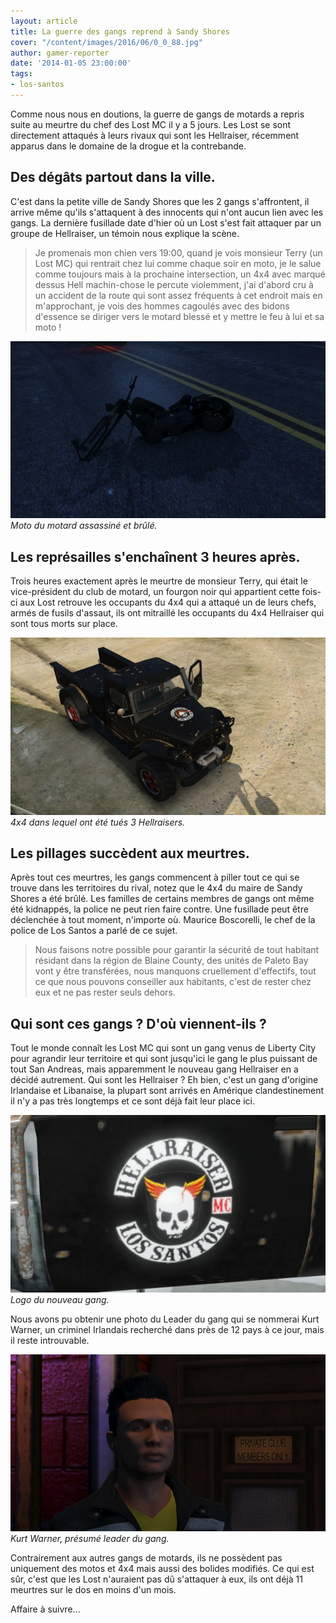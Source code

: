 ```yaml
---
layout: article
title: La guerre des gangs reprend à Sandy Shores
cover: "/content/images/2016/06/0_0_88.jpg"
author: gamer-reporter
date: '2014-01-05 23:00:00'
tags:
- los-santos
---
```


Comme nous nous en doutions, la guerre de gangs de motards a repris suite au meurtre du chef des Lost MC il y a 5 jours. Les Lost se sont directement attaqués à leurs rivaux qui sont les Hellraiser, récemment apparus dans le domaine de la drogue et la contrebande.

## Des dégâts partout dans la ville.

C'est dans la petite ville de Sandy Shores que les 2 gangs s'affrontent, il arrive même qu'ils s'attaquent à des innocents qui n'ont aucun lien avec les gangs. La dernière fusillade date d'hier où un Lost s'est fait attaquer par un groupe de Hellraiser, un témoin nous explique la scène.

> Je promenais mon chien vers 19:00, quand je vois monsieur Terry (un Lost MC) qui rentrait chez lui comme chaque soir en moto, je le salue comme toujours mais à la prochaine intersection, un 4x4 avec marqué dessus Hell machin-chose le percute violemment, j'ai d'abord cru à un accident de la route qui sont assez fréquents à cet endroit mais en m'approchant, je vois des hommes cagoulés avec des bidons d'essence se diriger vers le motard blessé et y mettre le feu à lui et sa moto !

![Moto du motard assassiné et brûlé.](/content/images/2016/06/0_0_84.jpg)
_Moto du motard assassiné et brûlé._

## Les représailles s'enchaînent 3 heures après.

Trois heures exactement après le meurtre de monsieur Terry, qui était le vice-président du club de motard, un fourgon noir qui appartient cette fois-ci aux Lost retrouve les occupants du 4x4 qui a attaqué un de leurs chefs, armés de fusils d'assaut, ils ont mitraillé les occupants du 4x4 Hellraiser qui sont tous morts sur place.

![4x4 dans lequel ont été tués 3 Hellraisers.](/content/images/2016/06/0_0_85.jpg)
_4x4 dans lequel ont été tués 3 Hellraisers._

## Les pillages succèdent aux meurtres.

Après tout ces meurtres, les gangs commencent à piller tout ce qui se trouve dans les territoires du rival, notez que le 4x4 du maire de Sandy Shores a été brûlé. Les familles de certains membres de gangs ont même été kidnappés, la police ne peut rien faire contre. Une fusillade peut être déclenchée à tout moment, n'importe où. Maurice Boscorelli, le chef de la police de Los Santos a parlé de ce sujet.

> Nous faisons notre possible pour garantir la sécurité de tout habitant résidant dans la région de Blaine County, des unités de Paleto Bay vont y être transférées, nous manquons cruellement d'effectifs, tout ce que nous pouvons conseiller aux habitants, c'est de rester chez eux et ne pas rester seuls dehors.

## Qui sont ces gangs ? D'où viennent-ils ?

Tout le monde connaît les Lost MC qui sont un gang venus de Liberty City pour agrandir leur territoire et qui sont jusqu'ici le gang le plus puissant de tout San Andreas, mais apparemment le nouveau gang Hellraiser en a décidé autrement. Qui sont les Hellraiser ? Eh bien, c'est un gang d'origine Irlandaise et Libanaise, la plupart sont arrivés en Amérique clandestinement il n'y a pas très longtemps et ce sont déjà fait leur place ici.

![Logo du nouveau gang.](/content/images/2016/06/0_0_86.jpg)
_Logo du nouveau gang._

Nous avons pu obtenir une photo du Leader du gang qui se nommerai Kurt Warner, un criminel Irlandais recherché dans près de 12 pays à ce jour, mais il reste introuvable.

![Kurt Warner, présumé leader du gang.](/content/images/2016/06/0_0_87.jpg)
_Kurt Warner, présumé leader du gang._

Contrairement aux autres gangs de motards, ils ne possèdent pas uniquement des motos et 4x4 mais aussi des bolides modifiés. Ce qui est sûr, c'est que les Lost n'auraient pas dû s'attaquer à eux, ils ont déjà 11 meurtres sur le dos en moins d'un mois.

Affaire à suivre...

<!--kg-card-end: markdown-->
